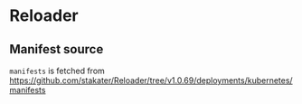 # Reloader

## Manifest source

`manifests` is fetched from <https://github.com/stakater/Reloader/tree/v1.0.69/deployments/kubernetes/manifests>
